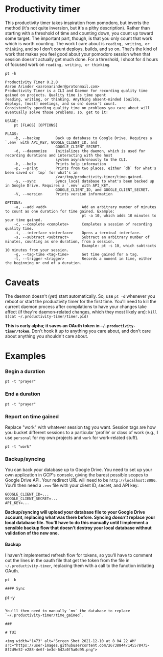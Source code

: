 # Productivity timer

This productivity timer takes inspiration from pomodoro, but inverts the method (it's not quite inversion, but it's a pithy description). Rather than starting with a threshold of time and counting down, you count up toward some target. The important part, though, is that you only count that work which is worth counting. The work I care about is `reading, writing, or thinking`, and so I don't count deploys, builds, and so on. That's the kind of work that makes you feel good about your pomodoro session when that session doesn't actually get much done. For a threshold, I shoot for 4 hours of focused work on `reading, writing, or thinking`.

```
pt -h
```

```
Productivity Timer 0.2.0
Aaron Arinder <aaronarinder@protonmail.com>
Productivity Timer is a CLI and Daemon for recording quality time gained on projects. Quality time is time spent
reading, writing, or thinking. Anything absent-minded (builds, deploys, [most] meetings, and so on) doesn't count.
Consistently spending quality time on problems you care about will eventually solve those problems; so, get to it!

USAGE:
    pt [FLAGS] [OPTIONS]

FLAGS:
    -b, --backup       Back up database to Google Drive. Requires a `.env` with API_KEY, GOOGLE_CLIENT_ID, and
                       GOOGLE_CLIENT_SECRET.
    -d, --daemonize    Initializes the daemon, which is used for recording durations and interacting with the host
                       system asynchronously to the CLI.
    -h, --help         Prints help information
    -p, --print        Prints from two places, either `db` for what's been saved or `tmp` for what's in
                       /var/tmp/productivity-timer/time-gained.
    -y, --sync         Syncs local database to what's been backed up in Google Drive. Requires a `.env` with API_KEY,
                       GOOGLE_CLIENT_ID, and GOOGLE_CLIENT_SECRET.
    -V, --version      Prints version information

OPTIONS:
    -a, --add <add>                Add an arbitrary number of minutes to count as one duration for time gained. Example:
                                   pt -a 10, which adds 10 minutes to your time gained.
    -c, --complete <complete>      Completes a session of recording quality time.
    -i, --interface <interface>    Opens a terminal interface.
    -s, --subtract <subtract>      Subtract an arbitrary number of minutes, counting as one duration, from a session.
                                   Example: pt -s 10, which subtracts 10 minutes from your session.
    -g, --tag-time <tag-time>      Get time gained for a tag.
    -t, --trigger <trigger>        Records a moment in time, either the beginning or end of a duration.
```

# Caveats

The daemon doesn't (yet) start automatically. So, use `pt -d` whenever you reboot or start the productivity timer for the first time. You'll need to kill the current daemon process after compilations to have your changes take affect (if they're daemon-related changes, which they most likely are): `kill $(cat ~/.productivity-timer/timer.pid)`

**This is early alpha; it saves an OAuth token in `~/.productivity-timer/token`**. Don't hook it up to anything you care about, and don't care about anything you shouldn't care about.

# Examples

### Begin a duration

```
pt -t "prayer"
```

### End a duration

```
pt -t "prayer"
```

### Report on time gained

Replace "work" with whatever session tag you want. Session tags are how you bucket different sessions to a particular 'profile' or class of work (e.g., I use `personal` for my own projects and `work` for work-related stuff).

```
pt -t "work"
```

### Backup/syncing

You can back your database up to Google Drive. You need to set up your own application in GCP's console, giving the barest possible scopes to Google Drive API. Your redirect URL will need to be `http://localhost:8080`. You'll then need a `.env` file with your client ID, secret, and API key:

```
GOOGLE_CLIENT_ID=...
GOOGLE_CLIENT_SECRET=...
API_KEY=...
```

**Backup/syncing will upload your database file to your Google Drive account, replacing what was there before. Syncing _doesn't_ replace your local database file. You'll have to do this manually until I implement a sensible backup flow that doesn't destroy your local database without validation of the new one.**

#### Backup

I haven't implemented refresh flow for tokens, so you'll have to comment out the lines in the oauth file that get the token from the file in `~/.productivity-timer`, replacing them with a call to the function initiating OAuth.

```
pt -b

#### Sync

```
pt -y
```

You'll then need to manually `mv` the database to replace `~/.productivity-timer/time_gained`.

###

# TUI

<img width="1473" alt="Screen Shot 2021-12-10 at 8 04 22 AM" src="https://user-images.githubusercontent.com/26738844/145578475-8f2d9e52-e288-4e6f-be3d-642a0f5a0d95.png">
